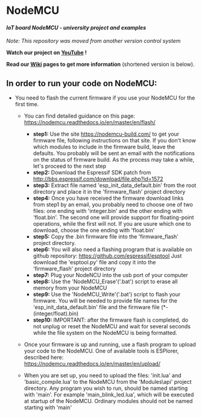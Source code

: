 # NodeMCU
#### *IoT board NodeMCU - university project and examples*

*Note: This repository was moved from another version control system*

**Watch our project on [YouTube](https://youtu.be/0UnUoXtbh8c) !**

**Read our [Wiki](https://github.com/Wwarrior1/NodeMCU/wiki) pages to get more information** (shortened version is below).

## In order to run your code on NodeMCU:

* You need to flash the current firmware if you use your NodeMCU for the first time.
  - You can find detailed guidance on this page: https://nodemcu.readthedocs.io/en/master/en/flash/
    + **step1:** Use the site https://nodemcu-build.com/ to get your firmware file, following instructions on that site.
           If you don't know which modules to include in the firmware build, leave the defaults.
           You probably will be sent an email with the notifications on the status of firmware build.
           As the process may take a while, let's proceed to the next step
    + **step2:** Download the Espressif SDK patch from http://bbs.espressif.com/download/file.php?id=1572
    + **step3:** Extract file named 'esp_init_data_default.bin' from the root directory and place it in the
           'firmware_flash' project directory
    + **step4:** Once you have received the firmware download links from step1 by an email,
           you probably need to choose one of two files: one ending with 'integer.bin'
           and the other ending with 'float.bin'. The second one will provide support for floating-point operations,
           while the first will not. If you are usure which one to download, choose the one ending with 'float.bin'
    + **step5:** Copy the .bin firmware file into the 'firmware_flash' project directory.
    + **step6:** You will also need a flashing program that is available on github repository:
           https://github.com/espressif/esptool
           Just download the 'esptool.py' file and copy it into the 'firmware_flash' project directory
    + **step7:** Plug your NodeNCU into the usb port of your computer
    + **step8:** Use the 'NodeMCU_Erase'('.bat') script to erase all memory from your NodeMCU
    + **step9:** Use the 'NodeMCU_Write'('.bat') script to flash your firmware. You will be needed to provide file names
             for the 'esp_init_data_default.bin' file and the firmware file (*-(integer/float).bin)
    + **step10:** IMPORTANT: after the firmware flash is completed, do not unplug or reset the NodeMCU and wait for
             several seconds while the file system on the NodeMCU is being formatted.
            
  - Once your firmware is up and running, use a flash program to upload your code to the NodeMCU.
    One of available tools is ESPlorer, described here: https://nodemcu.readthedocs.io/en/master/en/upload/
  
  - When you are set up, you need to upload the files: 'init.lua' and 'basic_compile.lua' to the NodeMCU
    from the 'Modules\api' project directory. Any program you wish to run, should be named starting with 'main'.
    For example 'main_blink_led.lua', which will be executed at startup of the NodeMCU.
    Ordinary modules should not be named starting with 'main'
